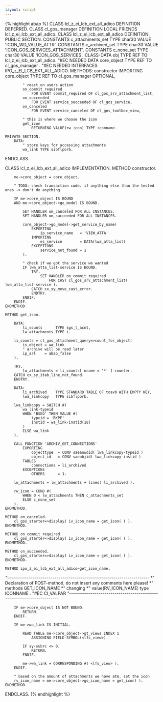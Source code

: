 ```yaml
---
layout: script
---
```


{% highlight abap %}
CLASS lcl_z_ei_lcb_ext_all_adico DEFINITION DEFERRED.
CLASS cl_gos_manager DEFINITION LOCAL FRIENDS lcl_z_ei_lcb_ext_all_adico.
CLASS lcl_z_ei_lcb_ext_all_adico DEFINITION.
    PUBLIC SECTION.
        CONSTANTS c_attachments_set TYPE char30 VALUE 'ICON_WD_VALUE_ATTR'.
        CONSTANTS c_archived_set TYPE char30 VALUE 'ICON_GOS_SERVICES_ATTACHMENT'.
        CONSTANTS c_none_set TYPE char30 VALUE 'ICON_GOS_SERVICES'.
        CLASS-DATA obj TYPE REF TO lcl_z_ei_lcb_ext_all_adico. "#EC NEEDED
        DATA core_object TYPE REF TO cl_gos_manager .           "#EC NEEDED
        INTERFACES  IPO_z_EI_LCB_EXT_ALL_ADICO.
        METHODS:
            constructor 
                IMPORTING core_object TYPE REF TO cl_gos_manager OPTIONAL,
            
            " react on users action
            on_commit_required 
                FOR EVENT commit_required OF cl_gos_srv_attachment_list,
            on_succeeded 
                FOR EVENT service_succeeded OF cl_gos_service,
            on_canceled 
                FOR EVENT service_canceled OF cl_gos_toolbox_view,
            
            " this is where we choose the icon
            get_icon
                RETURNING VALUE(rw_icon) TYPE iconname.

    PRIVATE SECTION.
        DATA:
            " store keys for accessing attachments
            wa_link TYPE sibflporb.
ENDCLASS.

CLASS lcl_z_ei_lcb_ext_all_adico IMPLEMENTATION.
    METHOD constructor.
    
        me->core_object = core_object.
    
        " TODO: check transaction code. if anything else than the tested ones -> don't do anything
    
        IF me->core_object IS BOUND
        AND me->core_object->go_model IS BOUND.
    
            SET HANDLER on_canceled FOR ALL INSTANCES.
            SET HANDLER on_succeeded FOR ALL INSTANCES.
    
            core_object->go_model->get_service_by_name(
                EXPORTING
                    ip_service_name   = 'VIEW_ATTA'
                IMPORTING
                    es_service        = DATA(lwa_atta_list)
                EXCEPTIONS
                    service_not_found = 1
            ).
    
            " check if we got the service we wanted
            IF lwa_atta_list-service IS BOUND.
                TRY.
                    SET HANDLER on_commit_required 
                        FOR CAST cl_gos_srv_attachment_list( lwa_atta_list-service ).
                CATCH cx_sy_move_cast_error.
                ENDTRY.
            ENDIF.
        ENDIF.
    ENDMETHOD.
    
    METHOD get_icon.

        DATA:
            li_counts      TYPE sgs_t_acnt,
            lw_attachments TYPE i.

        li_counts = cl_gos_attachment_query=>count_for_object(
            is_object = wa_link
            " archive will be read later
            ip_arl    = abap_false
        ).

        TRY.
            lw_attachments = li_counts[ uname = '*' ]-counter.
        CATCH cx_sy_itab_line_not_found.
        ENDTRY.
        
        DATA:
            li_archived    TYPE STANDARD TABLE OF toav0 WITH EMPTY KEY,
            lwa_linkcopy   TYPE sibflporb.
        
        lwa_linkcopy = SWITCH #(
            wa_link-typeid
            WHEN 'BSEG' THEN VALUE #(
                typeid = 'BKPF'
                instid = wa_link-instid(18)
            )
            ELSE wa_link
        ).

        CALL FUNCTION 'ARCHIV_GET_CONNECTIONS'
            EXPORTING
                objecttype  = CONV saeanwdid( lwa_linkcopy-typeid )
                object_id   = CONV saeobjid( lwa_linkcopy-instid )
            TABLES
                connections = li_archived
            EXCEPTIONS
                OTHERS      = 1.
    
        lw_attachments = lw_attachments + lines( li_archived ).
    
        rw_icon = COND #(
            WHEN 0 < lw_attachments THEN c_attachments_set
            ELSE c_none_set
        ).
    ENDMETHOD.
    
    METHOD on_canceled.
        cl_gos_starter=>display( iv_icon_name = get_icon( ) ).
    ENDMETHOD.

    METHOD on_commit_required.
        cl_gos_starter=>display( iv_icon_name = get_icon( ) ).
    ENDMETHOD.

    METHOD on_succeeded.
        cl_gos_starter=>display( iv_icon_name = get_icon( ) ).
    ENDMETHOD.
    
    METHOD ipo_z_ei_lcb_ext_all_adico~get_icon_name.
*"------------------------------------------------------------------------*
*" Declaration of POST-method, do not insert any comments here please!
*" methods GET_ICON_NAME
*"  changing
*"      value(RV_ICON_NAME) type ICONNAME . "#EC CI_VALPAR
*"------------------------------------------------------------------------*

        IF me->core_object IS NOT BOUND.
            RETURN.
        ENDIF.
        
        IF me->wa_link IS INITIAL.
            
            READ TABLE me->core_object->gt_views INDEX 1
                ASSIGNING FIELD-SYMBOL(<lfs_view>).
            
            IF sy-subrc <> 0.
                RETURN.
            ENDIF.
            
            me->wa_link = CORRESPONDING #( <lfs_view> ).
        ENDIF.
        
        " based on the amount of attachments we have atm, set the icon
        rv_icon_name = me->core_object->go_icon_name = get_icon( ). 
    ENDMETHOD.
ENDCLASS.
{% endhighlight %}
